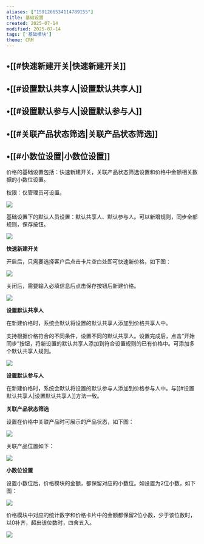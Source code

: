 ```yaml
---
aliases: ["1591266534114789155"]
title: 基础设置
created: 2025-07-14
modified: 2025-07-14
tags: ['基础模块']
theme: CRM
---
```


## •[[#快速新建开关|快速新建开关]]

## •[[#设置默认共享人|设置默认共享人]]

## •[[#设置默认参与人|设置默认参与人]]

## •[[#关联产品状态筛选|关联产品状态筛选]]

## •[[#小数位设置|小数位设置]]

价格的基础设置包括：快速新建开关，关联产品状态筛选设置和价格中金额相关数据的小数位设置。

权限：仅管理员可设置。

![](bd250b9004ddb4e3bb1bbea61d467679.jpg)

基础设置下的默认人员设置：默认共享人、默认参与人。可以新增规则，同步全部规则，保存按钮。

![](8d6d943d52eaafefdd0cfc108ec88fd1.jpg)

**快速新建开关**

开启后，只需要选择客户后点击卡片空白处即可快速新价格，如下图：

![](b6f3a05ba6bc01696b9d13b64b7d7282.jpg)

关闭后，需要输入必填信息后点击保存按钮后新建价格。

![](8fc779dd68f1e62de925b7b87624a7f9.jpg)

**设置默认共享人**

在新建价格时，系统会默认将设置的默认共享人添加到价格共享人中。

支持根据价格符合的不同条件，设置不同的默认共享人。设置完成后，点击“开始同步”按钮，将新设置的默认共享人添加到符合设置规则的已有价格中。可添加多个默认共享人规则。

![](496c9711c00360e6fd08917fd13fe84d.jpg)

**设置默认参与人**

在新建价格时，系统会默认将设置的默认参与人添加到价格参与人中。与[[#设置默认共享人|设置默认共享人]]方法一致。

**关联产品状态筛选**

设置在价格中关联产品时可展示的产品状态，如下图：

![](fc5955c4157726ae1c33d5702b82e870.jpg)

关联产品位置如下：

![](29dcedbccca98b3d3be96724fd4dabd0.jpg)

**小数位设置**

设置小数位后，价格模块的金额，都保留对应的小数位。如设置为2位小数，如下图：

![](0c47a0c14cc1839a7e04b621424a179e.jpg)

价格模块中对应的统计数字和价格卡片中的金额都保留2位小数，少于该位数时，以0补齐，超出该位数时，四舍五入。

![](9800fbf7b63f812d4624c2b1415ded22.jpg)